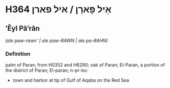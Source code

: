 # H364 אֵיל פָּארָן / איל פארן

## ʼÊyl Pâʼrân

_(ale paw-rawn' | ale paw-RAWN | ale pa-RAHN)_

### Definition

palm of Paran; from H0352 and H6290; oak of Paran; El-Paran, a portion of the district of Paran; El-paran; n-pr-loc

- town and harbor at tip of Gulf of Aqaba on the Red Sea
